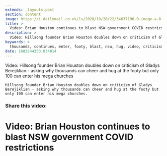 ```yaml
--- 
extends: _layouts.post 
section: content 
image: https://i.dailymail.co.uk/1s/2020/10/20/22/34637196-0-image-a-8_1603230568826.jpg 
title: > 
  Video: Brian Houston continues to blast NSW government COVID restrictions 
description: > 
  Video: Hillsong founder Brian Houston doubles down on criticism of Gladys Berejiklian - asking why thousands can cheer and hug at the footy but only 100 can enter his mega churchesHillsong founder Brian Houston doubles down on criticism of Gladys Berejiklian - asking why thousands can cheer and hug at the footy but only 100 can enter his mega churches. 
keywords: > 
  thousands, continues, enter, footy, blast, nsw, hug, video, criticism, covid, mega, doubles, gladys, restrictions, founder, brian, houston 
date: 1603244353.834014 
--- 
```

<div><p> Video: Hillsong founder Brian Houston doubles down on criticism of Gladys Berejiklian - asking why thousands can cheer and hug at the footy but only 100 can enter his mega churches&#160; </p>
  <p class="video-description ">
    
    Hillsong founder Brian Houston doubles down on criticism of Gladys Berejiklian - asking why thousands can cheer and hug at the footy but only 100 can enter his mega churches.
  </p>
  <p class="video-title">
    <h3 class="bold">Share this video: </h3>
    <h1>Video: Brian Houston continues to blast NSW government COVID restrictions</h1>
    
  </p>
   

</div>